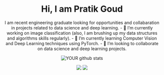 <div id="header" align="center">
  <h1>Hi, I am Pratik Goud </h1>
<!--   <img src="https://media.giphy.com/media/26tn33aiTi1jkl6H6/giphy.gif" width="100"/>
  <img src="https://github.com/pr2tik1/pr2tik1/blob/master/IMAGE-NAME"> -->
I am recent engineering graduate looking for opportunities and collabaration in projects related to data science and deep learning.
- 🔭 I’m currently working on image classification (also, I am brushing up my data structures and algorithms skills regularly).
- 🌱 I’m currently learning Computer Vision and Deep Learning techniques using PyTorch.
- 🤝 I’m looking to collaborate on data science and deep learning projects. 

![YOUR github stats](https://github-readme-stats.vercel.app/api?username=pratikgoud123)

[<img src="https://img.shields.io/badge/linkedin-%230077B5.svg?&style=for-the-badge&logo=linkedin&logoColor=white" />](https://www.linkedin.com/in/pratikgoud/)
[<img src = "https://img.shields.io/badge/instagram-%23E4405F.svg?&style=for-the-badge&logo=instagram&logoColor=white">](https://www.instagram.com/pratik_goud_/)
</div>
